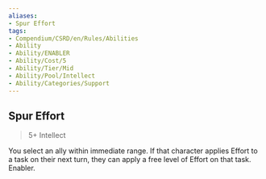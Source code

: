 ```yaml
---
aliases:
- Spur Effort
tags:
- Compendium/CSRD/en/Rules/Abilities
- Ability
- Ability/ENABLER
- Ability/Cost/5
- Ability/Tier/Mid
- Ability/Pool/Intellect
- Ability/Categories/Support
---
```


  
## Spur Effort  
>5+  Intellect  
  
You select an ally within immediate range. If that character applies Effort to a task on their next turn, they can apply a free level of Effort on that task. Enabler.
